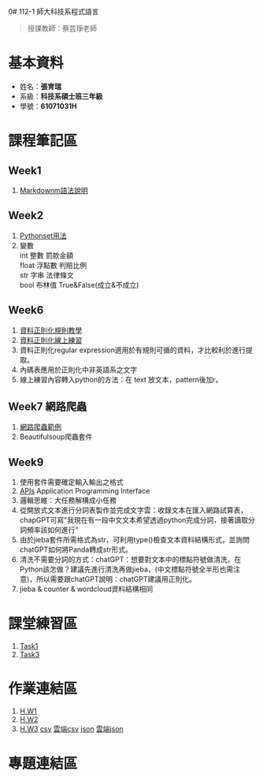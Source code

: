 0# 112-1 師大科技系程式語言  
  > 授課教師：蔡芸琤老師
# 基本資料  
  * 姓名：**張育瑞**  
  * 系級：**科技系碩士班三年級**
  * 學號：**61071031H**
# 課程筆記區
## Week1
 1.  [Markdownm語法說明](https://markdown.tw/)  
## Week2
 1.  [Pythonset用法](https://shengyu7697.github.io/python-set/)
 2.  變數  
    int   整數  罰款金額  
    float 浮點數 判賠比例  
    str   字串   法律條文  
    bool  布林值  True&False(成立&不成立)
## Week6
 1.  [資料正則化規則教學](http://perso.ens-lyon.fr/lise.vaudor/strings-et-expressions-regulieres/?fbclid=IwAR0IHvNKp43Qrfo0TqpolYPpMUfViSrCBDY8SmBveKm01yZ6PzHPxspVaNI)
 2.  [資料正則化線上練習](https://regexr.com/)
 3.  資料正則化regular expression適用於有規則可循的資料，才比較利於進行提取。
 4.  內碼表應用於正則化中非英語系之文字
 5.  線上練習內容轉入python的方法：在 text 放文本，pattern後加r。
## Week7 網路爬蟲
  1.  [網路爬蟲範例](https://blog.jiatool.com/series/python%E7%B6%B2%E8%B7%AF%E7%88%AC%E8%9F%B2%E5%AF%A6%E4%BE%8B/page/2/)  
  2.  Beautifulsoup爬蟲套件

## Week9 
  1. 使用套件需要確定輸入輸出之格式
  2. [APIs](https://www.youtube.com/watch?time_continue=1&v=GZvSYJDk-us&embeds_referring_euri=https%3A%2F%2Fwww.bing.com%2F&embeds_referring_origin=https%3A%2F%2Fwww.bing.com&source_ve_path=Mjg2NjY&feature=emb_logo) Application Programming Interface
  3. 邏輯思維：大任務解構成小任務
  4. 從開放式文本進行分詞表製作並完成文字雲：收錄文本在匯入網路試算表，chapGPT可寫"我現在有一段中文文本希望透過python完成分詞，接著讀取分詞頻率該如何進行"
  5. 由於jieba套件所需格式為str，可利用type()檢查文本資料結構形式，並詢問chatGPT如何將Panda轉成str形式。
  6. 清洗不需要分詞的方式：chatGPT：想要對文本中的標點符號做清洗，在Python該怎做？建議先進行清洗再做jieba，(中文標點符號全半形也需注意)，所以需要跟chatGPT說明：chatGPT建議用正則化。
  7. jieba & counter & wordcloud資料結構相同
# 課堂練習區
  1.  [Task1](https://github.com/TaroRay/PL/blob/main/Task1.ipynb)  
  2.  [Task3](https://colab.research.google.com/drive/17P_lXYfHzF-Qx0VSmAq7AlDgA90OG2G1#scrollTo=i3GNb_M5ko47)
# 作業連結區
  1.  [H.W1](https://colab.research.google.com/drive/1v8OO1qbb4BbCyVENj4zvrMgDNiUxL7oV?usp=sharing)
  2.  [H.W2](https://github.com/TaroRay/PL/blob/main/20231007_H_W2%20.ipynb)  
  3.  [H.W3](https://github.com/TaroRay/PL/blob/main/20231030H_W3.ipynb)  [csv](https://github.com/TaroRay/PL/blob/main/matching_titles.csv)  [雲端csv](https://drive.google.com/drive/folders/1uPYyFeVHfgzm-RlxQ5261LIz_D6i-Kan)  [json](https://github.com/TaroRay/PL/blob/main/matching_titles.json)  [雲端json](https://drive.google.com/drive/folders/1uPYyFeVHfgzm-RlxQ5261LIz_D6i-Kan)  
# 專題連結區
